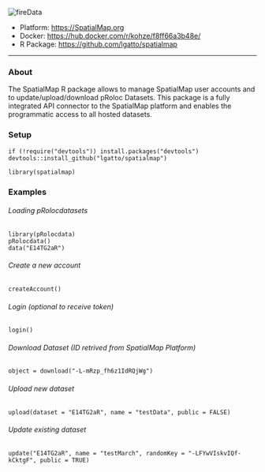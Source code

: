 ![fireData](http://frapbot.kohze.com/SpatialMaps/SpatialMap_cover.jpg)
- Platform: https://SpatialMap.org 
- Docker: https://hub.docker.com/r/kohze/f8ff66a3b48e/
- R Package: https://github.com/lgatto/spatialmap

---

### About
The SpatialMap R package allows to manage SpatialMap user accounts and to update/upload/download pRoloc Datasets. This package is a fully integrated API connector to the SpatialMap platform and enables the programmatic access to all hosted datasets. 

### Setup
```
if (!require("devtools")) install.packages("devtools")
devtools::install_github("lgatto/spatialmap")

library(spatialmap)
```

### Examples
###### Loading pRolocdatasets
```
library(pRolocdata)
pRolocdata()
data("E14TG2aR")
```
###### Create a new account
```
createAccount()
```
###### Login (optional to receive token)
```
login()
```
###### Download Dataset (ID retrived from SpatialMap Platform)
```
object = download("-L-mRzp_fh6z1IdRQjWg")
```
###### Upload new dataset
```
upload(dataset = "E14TG2aR", name = "testData", public = FALSE)
```
###### Update existing dataset
```
update("E14TG2aR", name = "testMarch", randomKey = "-LFYwVIskvIQf-kCktgF", public = TRUE)
```
